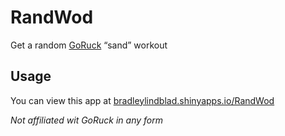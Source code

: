 
<!-- README.md is generated from README.Rmd. Please edit that file -->

# RandWod

Get a random [GoRuck](https://goruck.com) “sand” workout

## Usage

You can view this app at
[bradleylindblad.shinyapps.io/RandWod](https://bradleylindblad.shinyapps.io/RandWod)

*Not affiliated wit GoRuck in any form*
